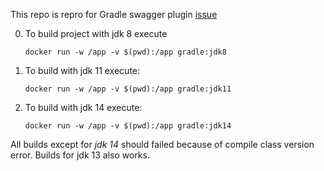 This repo is repro for Gradle swagger plugin [issue](https://github.com/gigaSproule/swagger-gradle-plugin/issues/188)


0. To build project with jdk 8 execute

    `docker run -w /app -v $(pwd):/app gradle:jdk8` 

0. To build with jdk 11 execute:

    `docker run -w /app -v $(pwd):/app gradle:jdk11`

0. To build with jdk 14 execute:

    `docker run -w /app -v $(pwd):/app gradle:jdk14`


All builds except for _jdk 14_ should failed because of compile class version error. Builds for jdk 13 also works.
